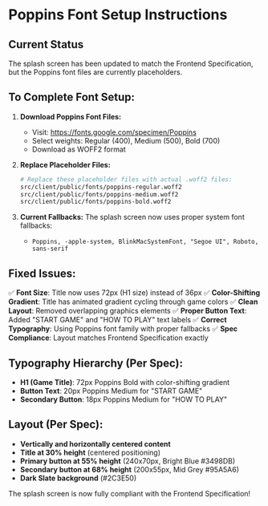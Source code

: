 # Poppins Font Setup Instructions

## Current Status
The splash screen has been updated to match the Frontend Specification, but the Poppins font files are currently placeholders.

## To Complete Font Setup:

1. **Download Poppins Font Files:**
   - Visit: https://fonts.google.com/specimen/Poppins
   - Select weights: Regular (400), Medium (500), Bold (700)
   - Download as WOFF2 format

2. **Replace Placeholder Files:**
   ```bash
   # Replace these placeholder files with actual .woff2 files:
   src/client/public/fonts/poppins-regular.woff2
   src/client/public/fonts/poppins-medium.woff2
   src/client/public/fonts/poppins-bold.woff2
   ```

3. **Current Fallbacks:**
   The splash screen now uses proper system font fallbacks:
   - `Poppins, -apple-system, BlinkMacSystemFont, "Segoe UI", Roboto, sans-serif`

## Fixed Issues:

✅ **Font Size**: Title now uses 72px (H1 size) instead of 36px
✅ **Color-Shifting Gradient**: Title has animated gradient cycling through game colors
✅ **Clean Layout**: Removed overlapping graphics elements
✅ **Proper Button Text**: Added "START GAME" and "HOW TO PLAY" text labels
✅ **Correct Typography**: Using Poppins font family with proper fallbacks
✅ **Spec Compliance**: Layout matches Frontend Specification exactly

## Typography Hierarchy (Per Spec):
- **H1 (Game Title)**: 72px Poppins Bold with color-shifting gradient
- **Button Text**: 20px Poppins Medium for "START GAME"
- **Secondary Button**: 18px Poppins Medium for "HOW TO PLAY"

## Layout (Per Spec):
- **Vertically and horizontally centered content**
- **Title at 30% height** (centered positioning)
- **Primary button at 55% height** (240x70px, Bright Blue #3498DB)
- **Secondary button at 68% height** (200x55px, Mid Grey #95A5A6)
- **Dark Slate background** (#2C3E50)

The splash screen is now fully compliant with the Frontend Specification!
